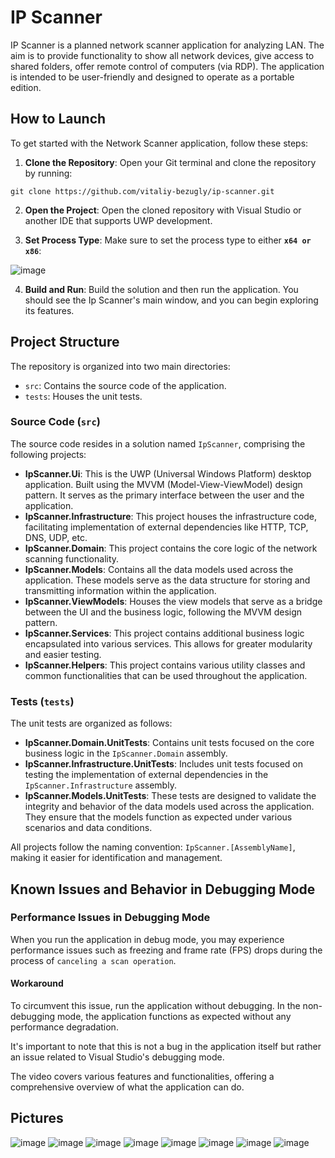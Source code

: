 ﻿# IP Scanner

IP Scanner is a planned network scanner application for analyzing LAN. The aim is to provide functionality to show all network devices, give access to shared folders, offer remote control of computers (via RDP). The application is intended to be user-friendly and designed to operate as a portable edition.

## How to Launch

To get started with the Network Scanner application, follow these steps:

1. **Clone the Repository**: Open your Git terminal and clone the repository by running:
```
git clone https://github.com/vitaliy-bezugly/ip-scanner.git
```

2. **Open the Project**: Open the cloned repository with Visual Studio or another IDE that supports UWP development.

3. **Set Process Type**: Make sure to set the process type to either <code>**x64 or x86**</code>: 

![image](https://github.com/vitaliy-bezugly/ip-scanner/assets/87979065/5e34c57b-1bcf-4af1-a2c8-ecf7966def73)

4. **Build and Run**: Build the solution and then run the application. You should see the Ip Scanner's main window, and you can begin exploring its features.

## Project Structure

The repository is organized into two main directories: 
- `src`: Contains the source code of the application.
- `tests`: Houses the unit tests.

### Source Code (`src`)

The source code resides in a solution named `IpScanner`, comprising the following projects:

- **IpScanner.Ui**: This is the UWP (Universal Windows Platform) desktop application. Built using the MVVM (Model-View-ViewModel) design pattern. It serves as the primary interface between the user and the application.
- **IpScanner.Infrastructure**: This project houses the infrastructure code, facilitating implementation of external dependencies like HTTP, TCP, DNS, UDP, etc.
- **IpScanner.Domain**: This project contains the core logic of the network scanning functionality.
- **IpScanner.Models**: Contains all the data models used across the application. These models serve as the data structure for storing and transmitting information within the application.
- **IpScanner.ViewModels**: Houses the view models that serve as a bridge between the UI and the business logic, following the MVVM design pattern.
- **IpScanner.Services**: This project contains additional business logic encapsulated into various services. This allows for greater modularity and easier testing.
- **IpScanner.Helpers**: This project contains various utility classes and common functionalities that can be used throughout the application.

### Tests (`tests`)

The unit tests are organized as follows:

- **IpScanner.Domain.UnitTests**: Contains unit tests focused on the core business logic in the `IpScanner.Domain` assembly.
- **IpScanner.Infrastructure.UnitTests**: Includes unit tests focused on testing the implementation of external dependencies in the `IpScanner.Infrastructure` assembly.
- **IpScanner.Models.UnitTests**: These tests are designed to validate the integrity and behavior of the data models used across the application. They ensure that the models function as expected under various scenarios and data conditions.

All projects follow the naming convention: `IpScanner.[AssemblyName]`, making it easier for identification and management.

## Known Issues and Behavior in Debugging Mode

### Performance Issues in Debugging Mode

When you run the application in debug mode, you may experience performance issues such as freezing and frame rate (FPS) drops during the process of <code>canceling a scan operation</code>.

#### Workaround
To circumvent this issue, run the application without debugging. In the non-debugging mode, the application functions as expected without any performance degradation.

It's important to note that this is not a bug in the application itself but rather an issue related to Visual Studio's debugging mode.

The video covers various features and functionalities, offering a comprehensive overview of what the application can do.

## Pictures 
![image](https://github.com/vitaliy-bezugly/ip-scanner/assets/87979065/9af33989-a4ac-4f33-9ab5-429f745cd18d)
![image](https://github.com/vitaliy-bezugly/ip-scanner/assets/87979065/4af44251-79c3-4bf5-b19d-76288aff95c4)
![image](https://github.com/vitaliy-bezugly/ip-scanner/assets/87979065/ed8b5f83-6287-4e1b-b313-806f4697eee7)
![image](https://github.com/vitaliy-bezugly/ip-scanner/assets/87979065/1c7ccef0-0f55-4660-b0b1-ab660a59ce31)
![image](https://github.com/vitaliy-bezugly/ip-scanner/assets/87979065/d6a1d3fb-1a8b-4822-9ef7-3e2b0776038f)
![image](https://github.com/vitaliy-bezugly/ip-scanner/assets/87979065/5ac20a91-6101-4a03-88d4-44c97ceed14b)
![image](https://github.com/vitaliy-bezugly/ip-scanner/assets/87979065/b8c206f5-13ea-4c19-a106-f8277cd857b3)
![image](https://github.com/vitaliy-bezugly/ip-scanner/assets/87979065/d9a49d59-f75b-4713-aef9-e0670bca53b2)
